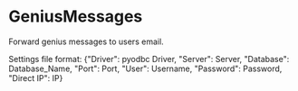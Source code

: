 # GeniusMessages
Forward genius messages to users email.

Settings file format:
{"Driver": pyodbc Driver, "Server": Server, "Database": Database_Name, "Port": Port, "User": Username, "Password": Password, "Direct IP": IP}
